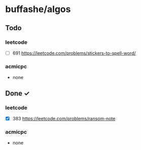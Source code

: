 # buffashe/algos

## Todo

### leetcode

- [ ] 691 https://leetcode.com/problems/stickers-to-spell-word/

### acmicpc

- none

## Done ✓

### leetcode

- [x] 383 https://leetcode.com/problems/ransom-note

### acmicpc

- none